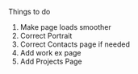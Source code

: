 Things to do
1. Make page loads smoother
2. Correct Portrait
3. Correct Contacts page if needed
4. Add work ex page
5. Add Projects Page